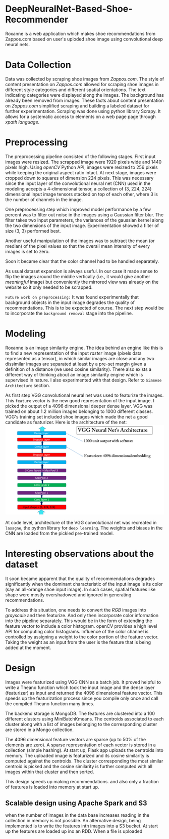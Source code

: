 # DeepNeuralNet-Based-Shoe-Recommender

Roxanne is a web application which makes shoe recommendations from Zappos.com based on user's uploded shoe image using convolutional deep neural nets.

# Data Collection

Data was collected by scraping shoe images from *Zappos.com*. The style of content presentation on *Zappos.com* allowed for scraping shoe images in different style categories and different spatial orientations. The text indicating categories were displayed along the images. The background has already been removed from images. These facts about content presentation on *Zappos.com* simplified scraping and building a labeled dataset for further experimentation.
Scraping was done using python library Scrapy. It allows for a systematic access to elements on a web page page through *xpath language*.

# Preprocessing

The preprocessing pipeline consisted of the following stages. First input images were resized. The scrapped image were 1920 pixels wide and 1440 pixels high. Using *openCV* Python API, images were resized to 256 pixels while keeping the original aspect ratio intact.
At next stage, images were cropped down to squares of dimension 224 pixels. This was necessary since the input layer of the convolutional neural net (CNN) used in the modeling accepts a 4-dimensional tensor, a collection of (3, 224, 224) dimensional input image tensors stacked on top of each other, where 3 is the number of channels in the image.

One preprocessing step which improved model performance by a few percent was to filter out noise in the images using a Gaussian filter blur. The filter takes two input parameters, the variances of the gaussian kernel along the two dimensions of the input image. Experimentation showed a filter of size (3, 3) performed best.

Another useful manipulation of the images was to subtract the mean (or median) of the pixel values so that the overall mean intensity of every images is set to zero.

Soon it became clear that the color channel had to be handled separately.

As usual dataset expansion is always useful. In our case it made sense to flip the images around the middle vertically (i.e., it would give another *meaningful* image) but conveniently the mirrored view was already on the website so it only needed to be scrapped.

`Future work on preprocessing:`
It was found experimentally that background objects in the input image degrades the quality of recommendations. This is to be expected of course. The next step would be to incorporate the `background removal` stage into the pipeline.

# Modeling

Roxanne is an image similarity engine. The idea behind an engine like this is to find a new representation of the input *raster* image (pixels data represented as a tensor), in which similar images are close and any two dissimilar images are separated at least by a pre-set margin given a definition of a distance (we used cosine similarity). There also exists a different way of thinking about an image similarity engine which is supervised in nature. I also experimented with that design. Refer to `Siamese Architecture` section.

As first step VGG convolutional neural net was used to featurize the images. This `feature` vector is the new good representation of the input image. I picked the output of a 4096 dimensional deeper dense layer. VGG was trained on about 1.2 million images belonging to 1000 different classes. VGG's training set included shoe images which made the net a good candidate as featurizer. Here is the architecture of the net:
![alt text](images/vgg_architecture.jpg?raw=true "VGG Architecture")

At code level, architecture of the VGG convolutional net was recreated in `lasagne`, the python library for `deep learning`. The weights and biases in the CNN are loaded from the pickled pre-trained model.

# Interesting observations about the dataset

It soon became apparent that the quality of recommendations degrades significantly when the dominant characteristic of the input image is its color (say an all-orange shoe input image). In such cases, spatial features like shape were mostly overshadowed and ignored in generating recommendations.

To address this situation, one needs to convert the *RGB* images into *grayscale* and then featurize. And only then incorporate color information into the pipeline separately. This would be in the form of extending the feature vector to include a color histogram. openCV provides a high level API for computing color histograms. Influence of the color channel is controlled by assigning a weight to the color portion of the feature vector. Taking the weight as an input from the user is the feature that is being added at the moment.

# Design

Images were featurized using VGG CNN as a batch job. It proved helpful to write a Theano function which took the input image and the dense layer (featurizer) as input and returned the 4096 dimensional feature vector. This speeds up the featurization process since you compile only once and call the compiled Theano function many times.

The backend storage is MongoDB. The features are clustered into a 100 different clusters using MiniBatchKmeans. The centroids associated to each cluster along with a list of images belonging to the corresponding cluster are stored in a Mongo collection.

 The 4096 dimensional feature vectors are sparse (up to 50% of the elements are zero). A sparse representation of each vector is stored in a collection (simple hashing). At start up, Flask app uploads the centroids into memory. The uploaded image is featurized and its cosine similarity is computed against the centroids. The cluster corresponding the most similar centroid is picked and the cosine similarity is further computed with all images within that cluster and then sorted.

 This design speeds up making recommendations. and also only a fraction of features is loaded into memory at start up.

## Scalable design using Apache Spark and S3

when the number of images in the data base increases reading in the collection in memory is not possible. An alternative design, being implemented is to write the features inth images into a S3 bucket. At start up the features are
loaded up ino an RDD. When a file is uploaded
